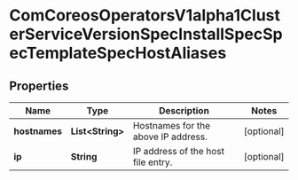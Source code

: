 
# ComCoreosOperatorsV1alpha1ClusterServiceVersionSpecInstallSpecSpecTemplateSpecHostAliases

## Properties
Name | Type | Description | Notes
------------ | ------------- | ------------- | -------------
**hostnames** | **List&lt;String&gt;** | Hostnames for the above IP address. |  [optional]
**ip** | **String** | IP address of the host file entry. |  [optional]



